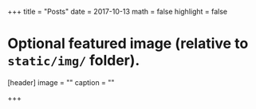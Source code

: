 +++
title = "Posts"
date = 2017-10-13
math = false
highlight = false

# Optional featured image (relative to `static/img/` folder).
[header]
image = ""
caption = ""

+++
